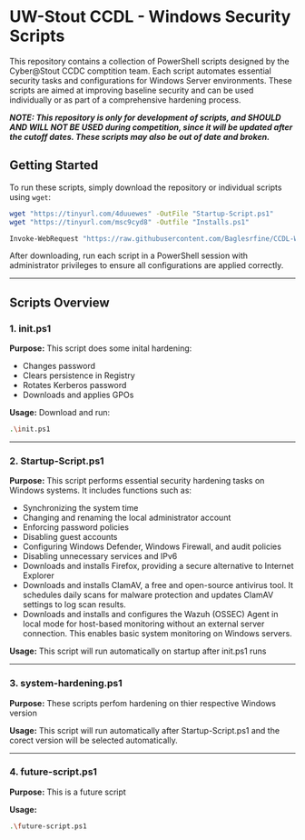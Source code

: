 # UW-Stout CCDL - Windows Security Scripts

This repository contains a collection of PowerShell scripts designed by the Cyber@Stout CCDC comptition team. Each script automates essential security tasks and configurations for Windows Server environments. These scripts are aimed at improving baseline security and can be used individually or as part of a comprehensive hardening process.

***NOTE: This repository is only for development of scripts, and SHOULD AND WILL NOT BE USED during competition, since it will be updated after the cutoff dates. These scripts may also be out of date and broken.***

## Getting Started

To run these scripts, simply download the repository or individual scripts using `wget`:

```bash
wget "https://tinyurl.com/4duuewes" -OutFile "Startup-Script.ps1"
wget "https://tinyurl.com/msc9cyd8" -Outfile "Installs.ps1"
```
```bash
Invoke-WebRequest "https://raw.githubusercontent.com/Baglesrfine/CCDL-Windows/refs/heads/main/Startup-Script.ps1" -OutFile "Startup-Script.ps1"
```

After downloading, run each script in a PowerShell session with administrator privileges to ensure all configurations are applied correctly.

---

## Scripts Overview

### 1. init.ps1

**Purpose:** This script does some inital hardening:
  - Changes password
  - Clears persistence in Registry
  - Rotates Kerberos password
  - Downloads and applies GPOs

**Usage:** Download and run:

```bash
.\init.ps1
```

---

### 2. Startup-Script.ps1
**Purpose:** This script performs essential security hardening tasks on Windows systems. It includes functions such as:
  - Synchronizing the system time
  - Changing and renaming the local administrator account
  - Enforcing password policies
  - Disabling guest accounts
  - Configuring Windows Defender, Windows Firewall, and audit policies
  - Disabling unnecessary services and IPv6
  - Downloads and installs Firefox, providing a secure alternative to Internet Explorer
  - Downloads and installs ClamAV, a free and open-source antivirus tool. It schedules daily scans for malware protection and updates ClamAV settings to log scan results.
  - Downloads and installs and configures the Wazuh (OSSEC) Agent in local mode for host-based monitoring without an external server connection. This enables basic system monitoring on Windows servers.

**Usage:** This script will run automatically on startup after init.ps1 runs

---

### 3. system-hardening.ps1
**Purpose:** These scripts perfom hardening on thier respective Windows version

**Usage:** This script will run automatically after Startup-Script.ps1 and the corect version will be selected automatically.

---

### 4. future-script.ps1
**Purpose:** This is a future script

**Usage:**

```bash
.\future-script.ps1
```
